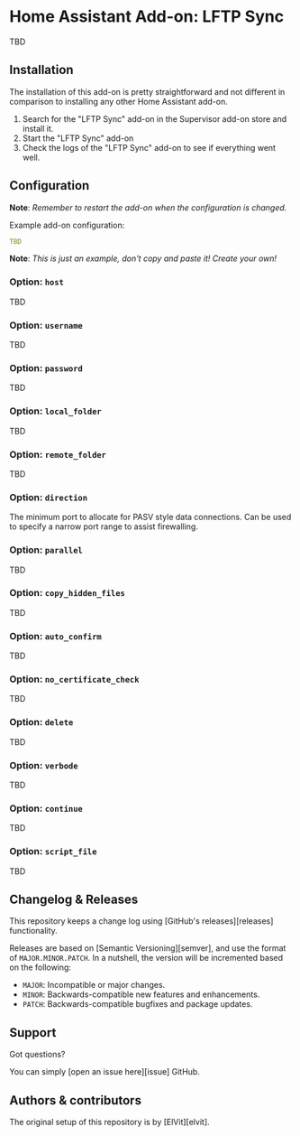 # Home Assistant Add-on: LFTP Sync

TBD

## Installation

The installation of this add-on is pretty straightforward and not different in
comparison to installing any other Home Assistant add-on.

1. Search for the "LFTP Sync" add-on in the Supervisor add-on store and install it.
1. Start the "LFTP Sync" add-on
1. Check the logs of the "LFTP Sync" add-on to see if everything went well.

## Configuration

**Note**: _Remember to restart the add-on when the configuration is changed._

Example add-on configuration:

```yaml
TBD
```

**Note**: _This is just an example, don't copy and paste it! Create your own!_

### Option: `host`

TBD

### Option: `username`

TBD

### Option: `password`

TBD

### Option: `local_folder`

TBD

### Option: `remote_folder`

TBD

### Option: `direction`

The minimum port to allocate for PASV style data connections. Can be used to
specify a narrow port range to assist firewalling.

### Option: `parallel`

TBD

### Option: `copy_hidden_files`

TBD

### Option: `auto_confirm`

TBD

### Option: `no_certificate_check`

TBD

### Option: `delete`

TBD

### Option: `verbode`

TBD

### Option: `continue`

TBD

### Option: `script_file`

TBD

## Changelog & Releases

This repository keeps a change log using [GitHub's releases][releases]
functionality.

Releases are based on [Semantic Versioning][semver], and use the format
of `MAJOR.MINOR.PATCH`. In a nutshell, the version will be incremented
based on the following:

- `MAJOR`: Incompatible or major changes.
- `MINOR`: Backwards-compatible new features and enhancements.
- `PATCH`: Backwards-compatible bugfixes and package updates.

## Support

Got questions?

You can simply [open an issue here][issue] GitHub.

## Authors & contributors

The original setup of this repository is by [ElVit][elvit].
